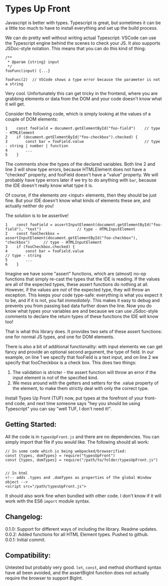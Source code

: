 # Types Up Front

Javascript is better with types.  Typescript is great, but sometimes it can be a little too much to have to install everything and set up the build process.  

We can do pretty well without writing actual Typescript: VSCode can use the Typescript engine behind the scenes to check your JS.  It also supports JSDoc-style notation.  This means that you can do this kind of thing:
```
/** 
 * @param {string} input
 */
fooFunc(input) {...}

fooFunc(2)  // VSCode shows a type error because the parameter is not a string
```  

Very cool.  Unfortunately this can get tricky in the frontend, where you are grabbing elements or data from the DOM and your code doesn't know what it will get.  

Consider the following code, which is simply looking at the values of a couple of DOM elements:
```
1    const fooField = document.getElementById("foo-field")    // type - HTMLElement
2    if (document.getElementById("foo-checkbox").checked) {
3        const bar = fooField.value                           // type - string | number | function
4        ...
5    }
```
The comments show the types of the declared variables.
Both line 2 and line 3 will show type errors, because HTMLElement does not have a "checked" property, and fooField doesn't have a "value" property.  We will probably have type errors later if we try to do anything with ```bar```, because the IDE doesn't really know what type it is.

Of course, if the elements *are* \<input\> elements, then they should be just fine.  But your IDE doesn't know what kinds of elements these are, and actually neither do you!

The solution is to be assertive!
```
1    const fooField = assertInputElement(document.getElementById("foo-field"), "text")                // type - HTMLInputElement
2    const fooCheckbox = assertInputElement(document.getElementById("foo-checkbox"), "checkbox")      // type - HTMLInputElement
3    if (fooCheckbox.checked) {    
4        const bar = fooField.value                                                                   // type - string
5        ...
6    }
```  

Imagine we have some "assert" functions, which are (almost) no-op functions that simply re-cast the types that the IDE is reading.  If the values are all of the expected types, these assert functions do nothing at all.  However, if the values are *not* of the expected type, they will throw an exception.  This keeps your code type-safe: everything is what you expect it to be, and if it is not, you fail *immediately*.  This makes it easy to debug and prevents you from passing bad data further down the line.  Now you do know what types your variables are and because we can use JSdoc-style comments to declare the return types of these functions the IDE will know too!  

That is what this library does.  It provides two sets of these assert functions: one for normal JS types, and one for DOM elements.

There is also a bit of additional functionality: with input elements we can get fancy and provide an optional second argument, the type of field.  In our example, on line 1 we specify that fooField is a text input, and on line 2 we specify that fooCheckbox is a check box.  This does two things:  
 1. The validation is stricter - the assert function will throw an error if the input element is not of the specified kind.
 2. We mess around with the getters and setters for the .value property of the element, to make them strictly deal with only the correct type.  

Install Types Up Front (TUF) now, put types at the forefront of your front-end code, and next time someone says "hey you should be using Typescript" you can say "well TUF, I don't need it!".


## Getting Started:  
All the code is in `typesUpFront.js` and there are no dependencies.  You can simply import that file if you would like.  The following should all work:

```
// In some code which is being webpacked/browserified:
const {types, domTypes} = require("typesUpFront")  
const {types, domTypes} = require("/path/to/folder/typesUpFront.js")


// In html
<!-- adds .types and .domTypes as properties of the global Window object -->
<script src="/path/typesUpFront.js">
```
It should also work fine when bundled with other code.  I don't know if it will work with the ES6 `import` module syntax.


## Changelog:  
0.1.0:  Support for different ways of including the library.  Readme updates.  
0.0.2:  Added functions for all HTML Element types.  Pushed to github.  
0.0.1:  Initial commit.  


## Compatibility:  
Untested but probably very good.  `let`, `const`, and method shorthand syntax have all been avoided, and the assertBigInt function does not actually require the browser to support BigInt.
